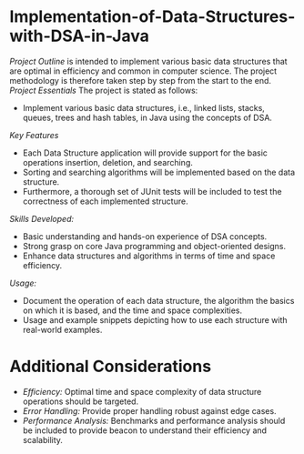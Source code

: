 # Implementation-of-Data-Structures-with-DSA-in-Java
*Project Outline*
is intended to implement various basic data structures that are optimal in efficiency and common in computer science. The project methodology is therefore taken step by step from the start to the end.
*Project Essentials*
The project is stated as follows:
- Implement various basic data structures, i.e., linked lists, stacks, queues, trees and hash tables, in Java using the concepts of DSA.
  
*Key Features*
- Each Data Structure application will provide support for the basic operations insertion, deletion, and searching.
- Sorting and searching algorithms will be implemented based on the data structure.
- Furthermore, a thorough set of JUnit tests will be included to test the correctness of each implemented structure.
  
*Skills Developed:*
- Basic understanding and hands-on experience of DSA concepts.
- Strong grasp on core Java programming and object-oriented designs.
- Enhance data structures and algorithms in terms of time and space efficiency.
  
*Usage:*
- Document the operation of each data structure, the algorithm the basics on which it is based, and the time and space complexities.
- Usage and example snippets depicting how to use each structure with real-world examples.
# Additional Considerations
- *Efficiency:* Optimal time and space complexity of data structure operations should be targeted.
- *Error Handling:* Provide proper handling robust against edge cases.
- *Performance Analysis:* Benchmarks and performance analysis should be included to provide beacon to understand their efficiency and scalability.


